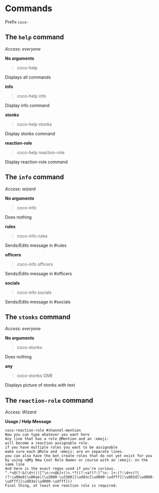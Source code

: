 # Commands

Prefix `coco-`

## The `help` command
_Access: everyone_

__No arguments__
> coco-help

Displays all commands

__info__
> coco-help info

Display info command

__stonks__
> coco-help stonks

Display stonks command

__reaction-role__
> coco-help reaction-role

Display reaction-role command

## The `info` command

_Access: wizard_

__No arguments__
> coco-info

Does nothing

__rules__
> coco-info rules

Sends/Edits message in #rules

__officers__
> coco-info officers

Sends/Edits message in #officers

__socials__
> coco-info socials

Sends/Edits message in #socials

## The `stonks` command
_Access: everyone_

__No arguments__
> coco-stonks

Does nothing

__any__
> coco-stonks GME

Displays picture of stonks with text

## The `reaction-role` command

_Access: Wizard_

__Usage / Help Message__

```
coco-reaction-role #channel-mention
Now you can type whatever you want here
Any line that has a role @Mention and an :emoji:
will become a reaction assignable role.
if you have multiple roles you want to be assignable
make sure each @Role and :emoji: are on separate lines.
you can also have the bot create roles that do not yet exist for you
by using <@My New Cool Role Name> or course with an :emoji: on the same line
And here is the exact regex used if you're curious.
^.*<@(?:&(\d+)|([^\n:<>@&]+))>.*?((?:<a?)?:[^\n: ]+:(?:\d+>)?|(?:\u00a9|\u00ae|[\u2000-\u3300]|\ud83c[\ud000-\udfff]|\ud83d[\ud000-\udfff]|\ud83e[\ud000-\udfff]))
Final thing, at least one reaction role is required.
```